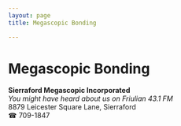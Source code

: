 ```yaml
---
layout: page 
title: Megascopic Bonding

---
```



# Megascopic Bonding


 **Sierraford Megascopic Incorporated**  
_You might have heard about us on Friulian 43.1 FM_  
8879 Leicester Square Lane, Sierraford  
☎ 709-1847

